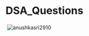 # DSA_Questions
<p>&nbsp;<img align="center" src="https://leetcard.jacoblin.cool/Shaurya_Gupta?theme=dark&font=Share&ext=activity" alt="anushkasri2910" /></p>